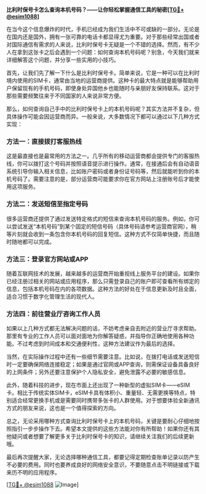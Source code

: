 **比利时保号卡怎么查询本机号码？——让你轻松掌握通信工具的秘密[[TG💪+ @esim1088](https://t.me/s/esim1088)]**

在当今这个信息爆炸的时代，手机已经成为我们生活中不可或缺的一部分。无论是在国内还是国外，拥有一张可靠的电话卡都显得尤为重要。对于那些经常出国或者对国际通信有需求的人来说，比利时保号卡无疑是一个不错的选择。然而，有不少人在拿到这张卡之后会遇到一个问题：如何查询本机号码呢？别急，今天我们就来详细解答这个问题，并分享一些实用的小技巧。

首先，让我们先了解一下什么是比利时保号卡。简单来说，它是一种可以在比利时境内使用的SIM卡，通常由当地的运营商提供。这种卡的最大特点就是能够帮助用户保留现有的手机号码，即使身处异国他乡也能随时与亲朋好友保持联系。这对于那些需要频繁往来于不同国家的人来说非常方便。

那么，如何查询自己手中的比利时保号卡上的本机号码呢？其实方法并不复杂，但具体操作可能会因运营商而异。一般来说，大多数情况下都可以通过以下几种方式实现：

### 方法一：直接拨打客服热线
这是最直接也是最常用的方法之一。几乎所有的移动运营商都会提供专门的客服热线，你可以拨打这个号码并按照语音提示进行操作。通常，在接通后会有自动语音系统引导你输入相关信息，比如账户密码或者身份证号码等，然后就能听到你的本机号码了。需要注意的是，部分运营商可能要求你在官方网站上注册账号后才能使用这项服务。

### 方法二：发送短信至指定号码
很多运营商还提供了通过发送特定格式的短信来查询本机号码的服务。例如，你可以尝试发送“本机号码”到某个固定的短信号码（具体号码请参考运营商官网），稍等片刻就会收到一条包含你本机号码的回复短信。这种方式不仅简单快捷，而且随时随地都可以完成。

### 方法三：登录官方网站或APP
随着互联网技术的发展，越来越多的运营商开始重视线上服务平台的建设。如果你已经注册过相关的网站或应用程序，那么只需登录自己的账户即可查看所有绑定的信息，包括本机号码在内的各项数据。这种方法的好处在于信息更新及时且全面，适合习惯于数字化管理生活的现代人。

### 方法四：前往营业厅咨询工作人员
如果以上几种方式都无法解决问题的话，不妨考虑亲自去附近的营业厅寻求帮助。那里有专业的工作人员可以面对面地为你解答疑惑，并指导你正确地使用各种功能。不过考虑到时间成本和交通便利性，这种方法建议作为最后的选择。

当然，在实际操作过程中还有一些细节需要注意。比如说，在拨打电话或发送短信时一定要确保网络连接稳定；如果是通过官网或APP查询，则需保证设备具备良好的上网条件；另外还要注意保护个人隐私安全，避免泄露不必要的敏感信息。

此外，随着科技的进步，现在市面上还出现了一种新型的虚拟SIM卡——eSIM卡。相比于传统实体SIM卡，eSIM卡具有体积小、重量轻、无需更换等特点，特别适合经常更换手机或是需要同时携带多张卡的人群使用。对于想要体验全新通讯方式的朋友来说，这也是一个值得探索的方向。

总之，无论采用哪种方式查询比利时保号卡上的本机号码，关键是要耐心仔细地按照指引一步步操作下去。希望本文提供的这些方法能对你有所帮助！如果你还有其他疑问或者想要了解更多关于比利时保号卡的知识，请继续关注我们的后续更新哦。

最后再次提醒大家，无论选择哪种通信工具，都要记得定期检查账单记录以防产生不必要的费用。同时也要养成良好的网络安全意识，不要随意点击不明链接或下载来历不明的应用程序。

[[TG💪+ @esim1088](https://t.me/s/esim1088) ![Image](https://i.postimg.cc/4NQfJmqS/Snipaste-2025-05-13-00-14-12.png)]